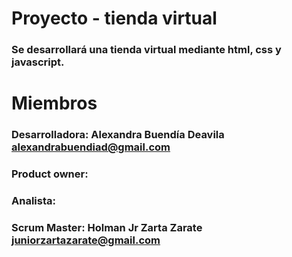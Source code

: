 # Proyecto - tienda virtual
### Se desarrollará una tienda virtual mediante html, css y javascript.
# Miembros
### Desarrolladora: Alexandra Buendía Deavila alexandrabuendiad@gmail.com
### Product owner:
### Analista: 
### Scrum Master: Holman Jr Zarta Zarate juniorzartazarate@gmail.com

